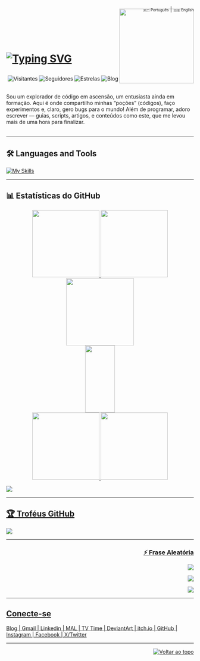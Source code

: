  <div align="right">
  <a href="https://github.com/SingeloDux" style="font-size: 10px; text-decoration: none;">🇵🇹 Português</a> | 
  <a href="https://github.com/SingeloDux/readme_en" style="font-size: 10px; text-decoration: none;">🇬🇧 English</a>
</div>
<img align="right" width="200px" style="margin-top:-10px" src="https://i.imgur.com/QhN9tAc.png">
</br></br></br></br>
<h1 align="left">
  
 [![Typing SVG](https://readme-typing-svg.herokuapp.com?color=ff91a4&size=20&center=false&vCenter=true&width=600&lines=Ola,+meu+nome+e+Singelo+Dux;Estudante+de+Informatica+e+entusiasta+em+programacao+e+ciber-seguranca;Bem+vindo+ao+meu+perfil!+:%29)](https://git.io/typing-svg)

</h1>

<div align="right">

  <!-- ![pv](https://pageview.vercel.app/?github_user=SingeloDux) -->
  ![Visitantes](https://hits.sh/github.com/SingeloDux.svg?style=flat-square&label=Visitantes&color=blue&labelColor=black)
  ![Seguidores](https://img.shields.io/github/followers/SingeloDux?label=Seguidores&style=social)
  ![Estrelas](https://img.shields.io/github/stars/SingeloDux?style=social)
  ![Blog](https://img.shields.io/badge/Blog-SingeloDux-blue?style=flat&logo=blog)
  
</div>
</br>
Sou um explorador de código em ascensão, um entusiasta ainda em formação. Aqui é onde compartilho minhas “poções” (códigos), faço experimentos e, claro, gero bugs para o mundo! Além de programar, adoro escrever — guias, scripts, artigos, e conteúdos como este, que me levou mais de uma hora para finalizar.
</br></br>

---

## 🛠️  Languages and Tools

[![My Skills](https://skillicons.dev/icons?i=linux,windows,git,github,vscode,c,python,html,css,js,md,mysql,sqlite,stackoverflow&perline=13)](#)

---

## 📊 Estatísticas do GitHub

<div align="center">
  <a href="https://github.com/SingeloDux">
  <img height="180em" src="https://github-readme-stats.vercel.app/api?username=SingeloDux&show_icons=true&hide_title=true&count_private=true&theme=dark" /> 
  <img height="180em" src="https://github-readme-stats.vercel.app/api/top-langs/?username=SingeloDux&layout=compact&langs_count=7&theme=dark" />
</div>

<div align="center">
  <a href="https://github.com/SingeloDux">
  <img width="60%" height="180em" src="https://github-readme-stats.vercel.app/api?username=SingeloDux&show_icons=true&hide_title=true&count_private=true&theme=dark" /> 
  <img width="40%" height="180em" src="https://github-readme-stats.vercel.app/api/top-langs/?username=SingeloDux&layout=compact&langs_count=7&theme=dark" />
</div>
   
<div align="center">
  <a href="https://github.com/SingeloDux">
  <img height="180em" src="https://github-readme-stats.vercel.app/api?username=SingeloDux&show_icons=true&theme=dark&include_all_commits=true&count_private=true"/>
  <img height="180em" src="https://github-readme-stats.vercel.app/api/top-langs/?username=SingeloDux&theme=dracula&hide_langs_below=1&hide_langs_below=1" />
</div>

![](https://streak-stats.demolab.com/?user=SingeloDux&count_private=true&theme=blue-green&title_color=00b3ff)

---

## 🏆 Troféus GitHub
![](https://github-profile-trophy.vercel.app/?username=SingeloDux&theme=radical&no-frame=false&no-bg=true&margin-w=4)

---

<div align="right">

  ### ⚡ Frase Aleatória

  <img src="https://capsule-render.vercel.app/api?type=waving&color=gradient&height=80&section=header"/>

  ![](https://quotes-github-readme.vercel.app/api?type=horizontal&theme=dark)
  
  <img src="https://capsule-render.vercel.app/api?type=waving&color=gradient&height=80&section=footer"/>

</div>

---

## Conecte-se

Blog | Gmail | Linkedin | MAL | TV Time | DeviantArt | itch.io | GitHub | Instagram | Facebook | X/Twitter

---

<div align="right">

  ![Voltar ao topo](https://github.com/SingeloDux/SingeloDux#singelo-dux-?style=flat&logo=top)
  
</div>

<!--
- 🔭 I’m currently working on ...
- 🌱 I’m currently learning ...
- 👯 I’m looking to collaborate on ...
- 🤔 I’m looking for help with ...

-->
